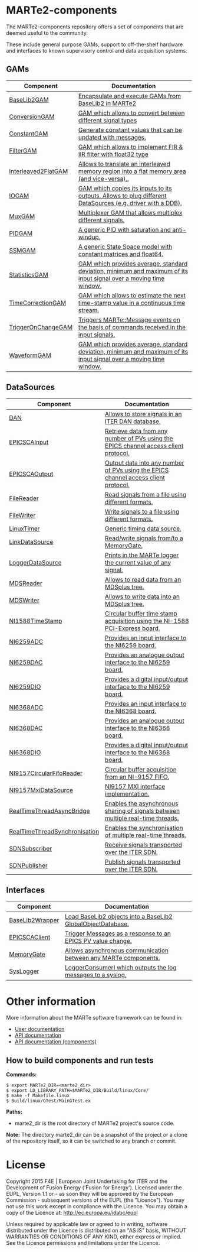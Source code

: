 # MARTe2-components

The MARTe2-components repository offers a set of components that are deemed useful to the community. 

These include general purpose GAMs, support to off-the-shelf hardware and interfaces to known supervisory control and data acquisition systems.

## GAMs

| Component | Documentation |
| --------- | ------------- |
| [BaseLib2GAM](https://vcis-gitlab.f4e.europa.eu/aneto/MARTe2-components/tree/master/Source/Components/GAMs/BaseLib2GAM) | [Encapsulate and execute GAMs from BaseLib2 in MARTe2](https://vcis-jenkins.f4e.europa.eu/job/MARTe2-Components-docs-master/doxygen/classMARTe_1_1BaseLib2GAM.html)|
| [ConversionGAM](https://vcis-gitlab.f4e.europa.eu/aneto/MARTe2-components/tree/master/Source/Components/GAMs/ConversionGAM) | [GAM which allows to convert between different signal types](https://vcis-jenkins.f4e.europa.eu/job/MARTe2-Components-docs-master/doxygen/classMARTe_1_1ConversionGAM.html)|
| [ConstantGAM](https://vcis-gitlab.f4e.europa.eu/aneto/MARTe2-components/tree/master/Source/Components/GAMs/ConstantGAM) | [Generate constant values that can be updated with messages. ](https://vcis-jenkins.f4e.europa.eu/job/MARTe2-Components-docs-master/doxygen/classMARTe_1_1ConstantGAM.html)|
| [FilterGAM](https://vcis-gitlab.f4e.europa.eu/aneto/MARTe2-components/tree/master/Source/Components/GAMs/FilterGAM) | [GAM which allows to implement FIR & IIR filter with float32 type](https://vcis-jenkins.f4e.europa.eu/job/MARTe2-Components-docs-master/doxygen/classMARTe_1_1FilterGAM.html)|
| [Interleaved2FlatGAM](https://vcis-gitlab.f4e.europa.eu/aneto/MARTe2-components/tree/master/Source/Components/GAMs/Interleaved2FlatGAM) | [Allows to translate an interleaved memory region into a flat memory area (and vice-versa)..](https://vcis-jenkins.f4e.europa.eu/job/MARTe2-Components-docs-master/doxygen/classMARTe_1_1Interleaved2FlatGAM.html)|
| [IOGAM](https://vcis-gitlab.f4e.europa.eu/aneto/MARTe2-components/tree/master/Source/Components/GAMs/IOGAM) | [GAM which copies its inputs to its outputs. Allows to plug different DataSources (e.g. driver with a DDB).](https://vcis-jenkins.f4e.europa.eu/job/MARTe2-Components-docs-master/doxygen/classMARTe_1_1IOGAM.html)|
| [MuxGAM](https://vcis-gitlab.f4e.europa.eu/aneto/MARTe2-components/tree/master/Source/Components/GAMs/MuxGAM) | [Multiplexer GAM that allows multiplex different signals.](https://vcis-jenkins.f4e.europa.eu/job/MARTe2-Components-docs-master/doxygen/classMARTe_1_1MuxGAM.html)|
| [PIDGAM](https://vcis-gitlab.f4e.europa.eu/aneto/MARTe2-components/tree/master/Source/Components/GAMs/PIDGAM) | [A generic PID with saturation and anti-windup.](https://vcis-jenkins.f4e.europa.eu/job/MARTe2-Components-docs-master/doxygen/classMARTe_1_1PIDGAM.html)|
| [SSMGAM](https://vcis-gitlab.f4e.europa.eu/aneto/MARTe2-components/tree/master/Source/Components/GAMs/SSMGAM) | [A generic State Space model with constant matrices and float64.](https://vcis-jenkins.f4e.europa.eu/job/MARTe2-Components-docs-master/doxygen/classMARTe_1_1SSMGAM.html)|
| [StatisticsGAM](https://vcis-gitlab.f4e.europa.eu/aneto/MARTe2-components/tree/master/Source/Components/GAMs/StatisticsGAM) | [GAM which provides average, standard deviation, minimum and maximum of its input signal over a moving time window.](https://vcis-jenkins.f4e.europa.eu/job/MARTe2-Components-docs-master/doxygen/classMARTe_1_1StatisticsGAM.html)|
| [TimeCorrectionGAM](https://vcis-gitlab.f4e.europa.eu/aneto/MARTe2-components/tree/master/Source/Components/GAMs/TimeCorrectionGAM) | [GAM which allows to estimate the next time-stamp value in a continuous time stream.](https://vcis-jenkins.f4e.europa.eu/job/MARTe2-Components-docs-master/doxygen/classMARTe_1_1TimeCorrectionGAM.html)|
| [TriggerOnChangeGAM](https://vcis-gitlab.f4e.europa.eu/aneto/MARTe2-components/tree/master/Source/Components/GAMs/TriggerOnChangeGAM) | [Triggers MARTe::Message events on the basis of commands received in the input signals.](https://vcis-jenkins.f4e.europa.eu/job/MARTe2-Components-docs-master/doxygen/classMARTe_1_1TriggerOnChangeGAM.html)|
| [WaveformGAM](https://vcis-gitlab.f4e.europa.eu/aneto/MARTe2-components/tree/master/Source/Components/GAMs/WaveformGAM) | [GAM which provides average, standard deviation, minimum and maximum of its input signal over a moving time window.](https://vcis-jenkins.f4e.europa.eu/job/MARTe2-Components-docs-master/doxygen/classMARTe_1_1Waveform.html)|

## DataSources

| Component | Documentation |
| --------- | ------------- |
| [DAN](https://vcis-gitlab.f4e.europa.eu/aneto/MARTe2-components/tree/master/Source/Components/DataSources/DAN) | [Allows to store signals in an ITER DAN database.](https://vcis-jenkins.f4e.europa.eu/job/MARTe2-Components-docs-master/doxygen/classMARTe_1_1DANSource.html)|
| [EPICSCAInput](https://vcis-gitlab.f4e.europa.eu/aneto/MARTe2-components/tree/master/Source/Components/DataSources/EPICSCA) | [Retrieve data from any number of PVs using the EPICS channel access client protocol.](https://vcis-jenkins.f4e.europa.eu/job/MARTe2-Components-docs-master/doxygen/classMARTe_1_1EPICSCAInput.html)|
| [EPICSCAOutput](https://vcis-gitlab.f4e.europa.eu/aneto/MARTe2-components/tree/master/Source/Components/DataSources/EPICSCA) | [Output data into any number of PVs using the EPICS channel access client protocol.](https://vcis-jenkins.f4e.europa.eu/job/MARTe2-Components-docs-master/doxygen/classMARTe_1_1EPICSCAOutput.html)|
| [FileReader](https://vcis-gitlab.f4e.europa.eu/aneto/MARTe2-components/tree/master/Source/Components/DataSources/FileDataSource) | [Read signals from a file using different formats.](https://vcis-jenkins.f4e.europa.eu/job/MARTe2-Components-docs-master/doxygen/classMARTe_1_1FileReader.html)|
| [FileWriter](https://vcis-gitlab.f4e.europa.eu/aneto/MARTe2-components/tree/master/Source/Components/DataSources/FileDataSource) | [Write signals to a file using different formats.](https://vcis-jenkins.f4e.europa.eu/job/MARTe2-Components-docs-master/doxygen/classMARTe_1_1FileWriter.html)|
| [LinuxTimer](https://vcis-gitlab.f4e.europa.eu/aneto/MARTe2-components/tree/master/Source/Components/DataSources/LinuxTimer) | [Generic timing data source.](https://vcis-jenkins.f4e.europa.eu/job/MARTe2-Components-docs-master/doxygen/classMARTe_1_1LinuxTimer.html)|
| [LinkDataSource](https://vcis-gitlab.f4e.europa.eu/aneto/MARTe2-components/tree/master/Source/Components/DataSources/LinkDataSource) | [Read/write signals from/to a MemoryGate.](https://vcis-jenkins.f4e.europa.eu/job/MARTe2-Components-docs-master/doxygen/classMARTe_1_1LinkDataSource.html)|
| [LoggerDataSource](https://vcis-gitlab.f4e.europa.eu/aneto/MARTe2-components/tree/master/Source/Components/DataSources/LoggerDataSource) | [Prints in the MARTe logger the current value of any signal.](https://vcis-jenkins.f4e.europa.eu/job/MARTe2-Components-docs-master/doxygen/classMARTe_1_1LoggerDataSource.html)|
| [MDSReader](https://vcis-gitlab.f4e.europa.eu/aneto/MARTe2-components/tree/master/Source/Components/DataSources/MDSReader) | [Allows to read data from an MDSplus tree.](https://vcis-jenkins.f4e.europa.eu/job/MARTe2-Components-docs-master/doxygen/classMARTe_1_1MDSReader.html)|
| [MDSWriter](https://vcis-gitlab.f4e.europa.eu/aneto/MARTe2-components/tree/master/Source/Components/DataSources/MDSWriter) | [Allows to write data into an MDSplus tree.](https://vcis-jenkins.f4e.europa.eu/job/MARTe2-Components-docs-master/doxygen/classMARTe_1_1MDSWriter.html)|
| [NI1588TimeStamp](https://vcis-gitlab.f4e.europa.eu/aneto/MARTe2-components/tree/master/Source/Components/DataSources/NI1588) | [Circular buffer time stamp acquisition using the NI-1588 PCI-Express board.](https://vcis-jenkins.f4e.europa.eu/job/MARTe2-Components-docs-master/doxygen/classMARTe_1_1NI1588TimeStamp.html)|
| [NI6259ADC](https://vcis-gitlab.f4e.europa.eu/aneto/MARTe2-components/tree/master/Source/Components/DataSources/NI6259) | [Provides an input interface to the NI6259 board.](https://vcis-jenkins.f4e.europa.eu/job/MARTe2-Components-docs-master/doxygen/classMARTe_1_1NI6259ADC.html)|
| [NI6259DAC](https://vcis-gitlab.f4e.europa.eu/aneto/MARTe2-components/tree/master/Source/Components/DataSources/NI6259) | [Provides an analogue output interface to the NI6259 board.](https://vcis-jenkins.f4e.europa.eu/job/MARTe2-Components-docs-master/doxygen/classMARTe_1_1NI6259DAC.html)|
| [NI6259DIO](https://vcis-gitlab.f4e.europa.eu/aneto/MARTe2-components/tree/master/Source/Components/DataSources/NI6259) | [Provides a digital input/output interface to the NI6259 board.](https://vcis-jenkins.f4e.europa.eu/job/MARTe2-Components-docs-master/doxygen/classMARTe_1_1NI6259DIO.html)|
| [NI6368ADC](https://vcis-gitlab.f4e.europa.eu/aneto/MARTe2-components/tree/master/Source/Components/DataSources/NI6368) | [Provides an input interface to the NI6368 board.](https://vcis-jenkins.f4e.europa.eu/job/MARTe2-Components-docs-master/doxygen/classMARTe_1_1NI6368ADC.html)|
| [NI6368DAC](https://vcis-gitlab.f4e.europa.eu/aneto/MARTe2-components/tree/master/Source/Components/DataSources/NI6368) | [Provides an analogue output interface to the NI6368 board.](https://vcis-jenkins.f4e.europa.eu/job/MARTe2-Components-docs-master/doxygen/classMARTe_1_1NI6368DAC.html)|
| [NI6368DIO](https://vcis-gitlab.f4e.europa.eu/aneto/MARTe2-components/tree/master/Source/Components/DataSources/NI6368) | [Provides a digital input/output interface to the NI6368 board.](https://vcis-jenkins.f4e.europa.eu/job/MARTe2-Components-docs-master/doxygen/classMARTe_1_1NI6368DIO.html)|
| [NI9157CircularFifoReader](https://vcis-gitlab.f4e.europa.eu/aneto/MARTe2-components/tree/master/Source/Components/DataSources/NI9157) | [Circular buffer acquisition from an NI-9157 FIFO.](https://vcis-jenkins.f4e.europa.eu/job/MARTe2-Components-docs-master/doxygen/classMARTe_1_1NI9157CircularFifoReader.html)|
| [NI9157MxiDataSource](https://vcis-gitlab.f4e.europa.eu/aneto/MARTe2-components/tree/master/Source/Components/DataSources/NI9157) | [NI9157 MXI interface implementation.](https://vcis-jenkins.f4e.europa.eu/job/MARTe2-Components-docs-master/doxygen/classMARTe_1_1NI9157MxiDataSource.html)|
| [RealTimeThreadAsyncBridge](https://vcis-gitlab.f4e.europa.eu/aneto/MARTe2-components/tree/master/Source/Components/DataSources/RealTimeThreadAsyncBridge) | [Enables the asynchronous sharing of signals between multiple real-time threads.](https://vcis-jenkins.f4e.europa.eu/job/MARTe2-Components-docs-master/doxygen/classMARTe_1_1RealTimeThreadAsyncBridge.html)|
| [RealTimeThreadSynchronisation](https://vcis-gitlab.f4e.europa.eu/aneto/MARTe2-components/tree/master/Source/Components/DataSources/RealTimeThreadSynchronisation) | [Enables the synchronisation of multiple real-time threads.](https://vcis-jenkins.f4e.europa.eu/job/MARTe2-Components-docs-master/doxygen/classMARTe_1_1RealTimeThreadSynchronisation.html)|
| [SDNSubscriber](https://vcis-gitlab.f4e.europa.eu/aneto/MARTe2-components/tree/master/Source/Components/DataSources/SDN) | [Receive signals transported over the ITER SDN.](https://vcis-jenkins.f4e.europa.eu/job/MARTe2-Components-docs-master/doxygen/classMARTe_1_1SDNSubscriber.html)|
| [SDNPublisher](https://vcis-gitlab.f4e.europa.eu/aneto/MARTe2-components/tree/master/Source/Components/DataSources/SDN) | [Publish signals transported over the ITER SDN.](https://vcis-jenkins.f4e.europa.eu/job/MARTe2-Components-docs-master/doxygen/classMARTe_1_1SDNPublisher.html)|

## Interfaces

| Component | Documentation |
| --------- | ------------- |
| [BaseLib2Wrapper](https://vcis-gitlab.f4e.europa.eu/aneto/MARTe2-components/tree/master/Source/Components/Interfaces/BaseLib2Wrapper) | [Load BaseLib2 objects into a BaseLib2 GlobalObjectDatabase.](https://vcis-jenkins.f4e.europa.eu/job/MARTe2-Components-docs-master/doxygen/classMARTe_1_1BaseLib2Wrapper.html)|
| [EPICSCAClient](https://vcis-gitlab.f4e.europa.eu/aneto/MARTe2-components/tree/master/Source/Components/Interfaces/EPICS) | [Trigger Messages as a response to an EPICS PV value change.](https://vcis-jenkins.f4e.europa.eu/job/MARTe2-Components-docs-master/doxygen/classMARTe_1_1EPICSCAClient.html)|
| [MemoryGate](https://vcis-gitlab.f4e.europa.eu/aneto/MARTe2-components/tree/master/Source/Components/Interfaces/MemoryGate) | [Allows asynchronous communication between any MARTe components.](https://vcis-jenkins.f4e.europa.eu/job/MARTe2-Components-docs-master/doxygen/classMARTe_1_1MemoryGate.html)|
| [SysLogger](https://vcis-gitlab.f4e.europa.eu/aneto/MARTe2-components/tree/master/Source/Components/Interfaces/SysLogger) | [LoggerConsumerI which outputs the log messages to a syslog.](https://vcis-jenkins.f4e.europa.eu/job/MARTe2-Components-docs-master/doxygen/classMARTe_1_1SysLogger.html)|

# Other information

More information about the MARTe software framework can be found in: 

- [User documentation](https://vcis.f4e.europa.eu/marte2-docs/master/html/)
- [API documentation](https://vcis-jenkins.f4e.europa.eu/job/MARTe2-docs-master/doxygen/annotated.html)
- [API documentation (components)](https://vcis-jenkins.f4e.europa.eu/job/MARTe2-components-docs-master/doxygen/annotated.html)

## How to build components and run tests

**Commands:**
```
$ export MARTe2_DIR=<marte2_dir>
$ export LD_LIBRARY_PATH=$MARTe2_DIR/Build/linux/Core/
$ make -f Makefile.linux
$ Build/linux/GTest/MainGTest.ex
```	
**Paths:**
+ marte2_dir is the root directory of MARTe2 project's source code.

**Note:** The directory marte2_dir can be a snapshot of the project or a clone of the repository itself, so it can be switched to any branch or commit.

# License

Copyright 2015 F4E | European Joint Undertaking for ITER and the Development of Fusion Energy ('Fusion for Energy').
Licensed under the EUPL, Version 1.1 or - as soon they will be approved by the European Commission - subsequent versions of the EUPL (the "Licence"). You may not use this work except in compliance with the Licence. You may obtain a copy of the Licence at: http://ec.europa.eu/idabc/eupl

Unless required by applicable law or agreed to in writing, software distributed under the Licence is distributed on an "AS IS" basis, WITHOUT WARRANTIES OR CONDITIONS OF ANY KIND, either express or implied. See the Licence permissions and limitations under the Licence.
